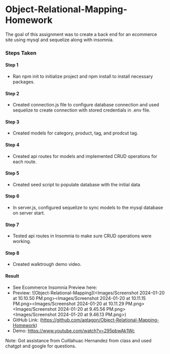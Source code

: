 # Object-Relational-Mapping-Homework
The goal of this assignment was to create a back end for an ecommerce site using mysql and sequelize along with insomnia.

### Steps Taken

#### Step 1 
- Ran npm init to initialize project and npm install to install necessary packages. 

#### Step 2
- Created connection.js file to configure database connection and used sequelize to create connection with stored credentials in .env file.

#### Step 3
- Created models for category, product, tag, and prodcut tag.

#### Step 4
- Created api routes for models and implemented CRUD operations for each route.

#### Step 5
- Created seed script to populate database with the initial data

#### Step 6
- In server.js, configured sequelize to sync models to the mysql database on server start.

#### Step 7
- Tested api routes in Insomnia to make sure CRUD operations were working.

#### Step 8
- Created walktrough demo video.

#### Result
- See Ecommerce Insomnia Preview here:
- Preview: ![Object-Relational-Mapping](<Images/Screenshot 2024-01-20 at 10.10.50 PM.png><Images/Screenshot 2024-01-20 at 10.11.15 PM.png><Images/Screenshot 2024-01-20 at 10.11.29 PM.png><Images/Screenshot 2024-01-20 at 9.45.56 PM.png><Images/Screenshot 2024-01-20 at 9.46.13 PM.png>)
- GitHub Link: (https://github.com/aqtagon/Object-Relational-Mapping-Homework)
- Demo: https://www.youtube.com/watch?v=295pbwAk1Wc

Note: Got assistance from Cuitlahuac Hernandez from class and used chatgpt and google for questions.